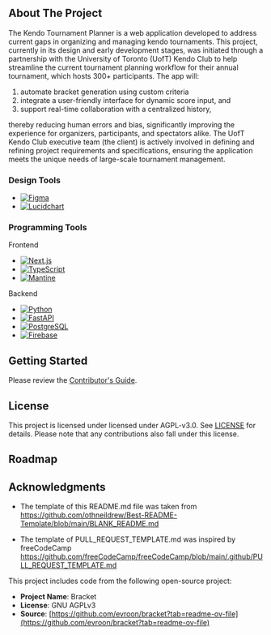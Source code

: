 <!-- ABOUT THE PROJECT -->
## About The Project

The Kendo Tournament Planner is a web application developed to address current gaps in organizing and managing kendo tournaments. This project, currently in its design and early development stages, was initiated through a partnership with the University of Toronto (UofT) Kendo Club to help streamline the current tournament planning workflow for their annual tournament, which hosts 300+ participants. The app will:

1) automate bracket generation using custom criteria
2) integrate a user-friendly interface for dynamic score input, and 
3) support real-time collaboration with a centralized history,

thereby reducing human errors and bias, significantly improving the experience for organizers, participants, and spectators alike. The UofT Kendo Club executive team (the client) is actively involved in defining and refining project requirements and specifications, ensuring the application meets the unique needs of large-scale tournament management.


### Design Tools

* [![Figma][Figma.com]][Figma-url]
* [![Lucidchart][Lucidchart.com]][Lucidchart-url]

### Programming Tools

Frontend

* [![Next.js][Next.js]][Next-url]
* [![TypeScript][TypeScript.com]][TypeScript-url]
* [![Mantine][Mantine]][Mantine-url]

Backend

* [![Python][Python]][Python-url]
* [![FastAPI][FastAPI]][FastAPI-url]
* [![PostgreSQL][PostgreSQL.com]][PostgreSQL-url]
* [![Firebase][Firebase.com]][Firebase-url]


<!-- GETTING STARTED -->
## Getting Started

Please review the [Contributor's Guide](.github/CONTRIBUTING.md).

<!-- LICENSE -->

## License
This project is licensed under licensed under AGPL-v3.0. See [LICENSE](LICENSE) for details. Please note that any contributions also fall under this license.


<!-- ROADMAP -->
## Roadmap


<!-- ACKNOWLEDGMENTS -->
## Acknowledgments

* The template of this README.md file was taken from https://github.com/othneildrew/Best-README-Template/blob/main/BLANK_README.md

* The template of PULL_REQUEST_TEMPLATE.md was inspired by freeCodeCamp https://github.com/freeCodeCamp/freeCodeCamp/blob/main/.github/PULL_REQUEST_TEMPLATE.md 

This project includes code from the following open-source project:

- **Project Name**: Bracket
- **License**: GNU AGPLv3
- **Source**: [https://github.com/evroon/bracket?tab=readme-ov-file](https://github.com/evroon/bracket?tab=readme-ov-file)


<!-- MARKDOWN LINKS & IMAGES -->
<!-- https://www.markdownguide.org/basic-syntax/#reference-style-links -->
[Figma.com]: https://img.shields.io/badge/Figma-F24E1E?style=for-the-badge&logo=figma&logoColor=white
[Figma-url]: https://www.figma.com/

[Lucidchart.com]: https://img.shields.io/badge/Lucidchart-FF9D00?style=for-the-badge&logo=lucidchart&logoColor=white
[Lucidchart-url]: https://www.lucidchart.com/

[Next.js]: https://img.shields.io/badge/Next.js-000000?style=for-the-badge&logo=next.js&logoColor=white
[Next-url]: https://nextjs.org/

[TypeScript.com]: https://img.shields.io/badge/TypeScript-3178C6?style=for-the-badge&logo=typescript&logoColor=white
[TypeScript-url]: https://www.typescriptlang.org/

[Mantine]: https://img.shields.io/badge/Mantine-339af0?style=for-the-badge&logo=mantine&logoColor=white
[Mantine-url]: https://mantine.dev/

[Python]: https://img.shields.io/badge/Python-3776AB?style=for-the-badge&logo=python&logoColor=white
[Python-url]: https://www.python.org/

[FastAPI]: https://img.shields.io/badge/FastAPI-009688?style=for-the-badge&logo=fastapi&logoColor=white
[FastAPI-url]: https://fastapi.tiangolo.com/

[PostgreSQL.com]: https://img.shields.io/badge/PostgreSQL-336791?style=for-the-badge&logo=postgresql&logoColor=white
[PostgreSQL-url]: https://www.postgresql.org/

[Firebase.com]: https://img.shields.io/badge/Firebase-FFCA28?style=for-the-badge&logo=firebase&logoColor=white
[Firebase-url]: https://firebase.google.com/